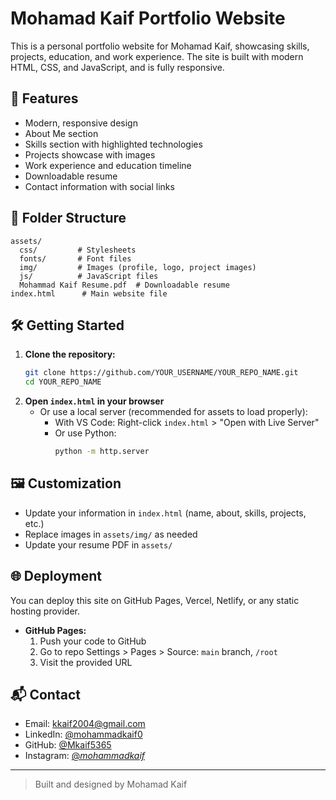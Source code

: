# Mohamad Kaif Portfolio Website

This is a personal portfolio website for Mohamad Kaif, showcasing skills, projects, education, and work experience. The site is built with modern HTML, CSS, and JavaScript, and is fully responsive.

## 🚀 Features
- Modern, responsive design
- About Me section
- Skills section with highlighted technologies
- Projects showcase with images
- Work experience and education timeline
- Downloadable resume
- Contact information with social links

## 📁 Folder Structure
```
assets/
  css/         # Stylesheets
  fonts/       # Font files
  img/         # Images (profile, logo, project images)
  js/          # JavaScript files
  Mohammad Kaif Resume.pdf  # Downloadable resume
index.html      # Main website file
```

## 🛠️ Getting Started
1. **Clone the repository:**
   ```sh
   git clone https://github.com/YOUR_USERNAME/YOUR_REPO_NAME.git
   cd YOUR_REPO_NAME
   ```
2. **Open `index.html` in your browser**
   - Or use a local server (recommended for assets to load properly):
     - With VS Code: Right-click `index.html` > "Open with Live Server"
     - Or use Python:
       ```sh
       python -m http.server
       ```

## 🖼️ Customization
- Update your information in `index.html` (name, about, skills, projects, etc.)
- Replace images in `assets/img/` as needed
- Update your resume PDF in `assets/`

## 🌐 Deployment
You can deploy this site on GitHub Pages, Vercel, Netlify, or any static hosting provider.

- **GitHub Pages:**
  1. Push your code to GitHub
  2. Go to repo Settings > Pages > Source: `main` branch, `/root`
  3. Visit the provided URL

## 📬 Contact
- Email: kkaif2004@gmail.com
- LinkedIn: [@mohammadkaif0](https://www.linkedin.com/in/mohammadkaif0/)
- GitHub: [@Mkaif5365](https://github.com/Mkaif5365)
- Instagram: [@_mohammadkaif_](https://instagram.com/_mohammadkaif_)

---

> Built and designed by Mohamad Kaif 